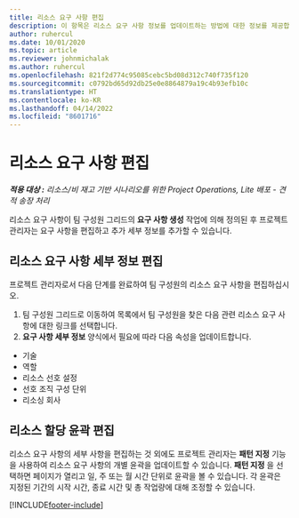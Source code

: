 ```yaml
---
title: 리소스 요구 사항 편집
description: 이 항목은 리소스 요구 사항 정보를 업데이트하는 방법에 대한 정보를 제공합니다.
author: ruhercul
ms.date: 10/01/2020
ms.topic: article
ms.reviewer: johnmichalak
ms.author: ruhercul
ms.openlocfilehash: 821f2d774c95085cebc5bd08d312c740f735f120
ms.sourcegitcommit: c0792bd65d92db25e0e8864879a19c4b93efb10c
ms.translationtype: HT
ms.contentlocale: ko-KR
ms.lasthandoff: 04/14/2022
ms.locfileid: "8601716"
---
```

# <a name="edit-a-resource-requirement"></a>리소스 요구 사항 편집

_**적용 대상 :** 리소스/비 재고 기반 시나리오를 위한 Project Operations, Lite 배포 - 견적 송장 처리_

리소스 요구 사항이 팀 구성원 그리드의 **요구 사항 생성** 작업에 의해 정의된 후 프로젝트 관리자는 요구 사항을 편집하고 추가 세부 정보를 추가할 수 있습니다.

## <a name="edit-resource-requirement-details"></a>리소스 요구 사항 세부 정보 편집

프로젝트 관리자로서 다음 단계를 완료하여 팀 구성원의 리소스 요구 사항을 편집하십시오.

1. 팀 구성원 그리드로 이동하여 목록에서 팀 구성원을 찾은 다음 관련 리소스 요구 사항에 대한 링크를 선택합니다.
2. **요구 사항 세부 정보** 양식에서 필요에 따라 다음 속성을 업데이트합니다.

- 기술
- 역할
- 리소스 선호 설정
- 선호 조직 구성 단위
- 리소싱 회사

## <a name="edit-resource-assignment-contours"></a>리소스 할당 윤곽 편집

리소스 요구 사항의 세부 사항을 편집하는 것 외에도 프로젝트 관리자는 **패턴 지정** 기능을 사용하여 리소스 요구 사항의 개별 윤곽을 업데이트할 수 있습니다. **패턴 지정** 을 선택하면 페이지가 열리고 일, 주 또는 월 시간 단위로 윤곽을 볼 수 있습니다. 각 윤곽은 지정된 기간의 시작 시간, 종료 시간 및 총 작업량에 대해 조정할 수 있습니다.

[!INCLUDE[footer-include](../includes/footer-banner.md)]